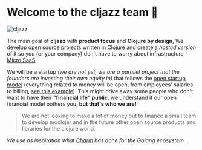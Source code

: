 # Welcome to the **cljazz** team 🙌

![cljazz](https://avatars.githubusercontent.com/u/130798503?s=200&v=4)

The main goal of **cljazz** with **product focus** and **Clojure by design**, We develop open source projects written in Clojure and create a _hosted version_ of it so you (or your company) don't have to worry about infrastructure - [Micro SaaS](https://engsoftmoderna.info/artigos/micro-saas.html).

We will be a startup _(we are not yet, we are a parallel project that the founders are investing their own equity in)_ that follows the [open startup model](https://hackernoon.com/what-does-it-mean-to-be-an-open-startup-f4446984189) (everything related to money will be open, from employees' salaries to billing, [see this example](https://cal.com/open)). This might drive away some people who don't want to have their **"financial life" public**, we understand if our open financial model bothers you, **but that's who we are!**

> We are not looking to make a lot of money but to finance a small team to develop moclojer and in the future other open source products and libraries for the clojure world.

_We use as inspiration what [Charm](https://github.com/charmbracelet) has done for the Golang ecosystem._
